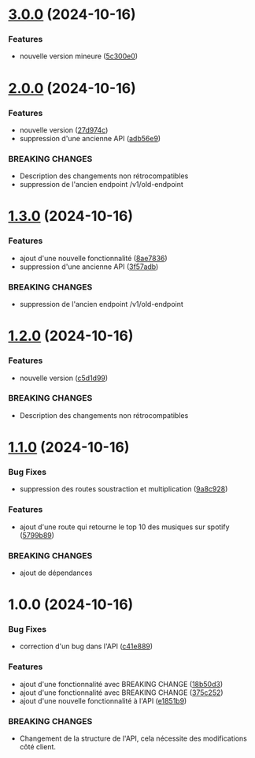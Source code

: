 # [3.0.0](https://github.com/Milan144/OpenDay/compare/v2.0.0...v3.0.0) (2024-10-16)


### Features

* nouvelle version mineure ([5c300e0](https://github.com/Milan144/OpenDay/commit/5c300e0bb0fd66e30abbee09126172859c92bfa2))

# [2.0.0](https://github.com/Milan144/OpenDay/compare/v1.3.0...v2.0.0) (2024-10-16)


### Features

* nouvelle version ([27d974c](https://github.com/Milan144/OpenDay/commit/27d974c31715f577401f5252a3375f2076f68213))
* suppression d'une ancienne API ([adb56e9](https://github.com/Milan144/OpenDay/commit/adb56e9c6668ab5a5c583588093e988a66a86fe5))


### BREAKING CHANGES

* Description des changements non rétrocompatibles
* suppression de l'ancien endpoint /v1/old-endpoint

# [1.3.0](https://github.com/Milan144/OpenDay/compare/v1.2.0...v1.3.0) (2024-10-16)


### Features

* ajout d'une nouvelle fonctionnalité ([8ae7836](https://github.com/Milan144/OpenDay/commit/8ae7836728d9761d4e5a937cce0295dd04afc93e))
* suppression d'une ancienne API ([3f57adb](https://github.com/Milan144/OpenDay/commit/3f57adbcb7e8b4e1a37f140379904aaa0234fcdc))


### BREAKING CHANGES

* suppression de l'ancien endpoint /v1/old-endpoint

# [1.2.0](https://github.com/Milan144/OpenDay/compare/v1.1.0...v1.2.0) (2024-10-16)


### Features

* nouvelle version ([c5d1d99](https://github.com/Milan144/OpenDay/commit/c5d1d995f5c5fb22c9f0426897a9cb500bde1b04))


### BREAKING CHANGES

* Description des changements non rétrocompatibles

# [1.1.0](https://github.com/Milan144/OpenDay/compare/v1.0.0...v1.1.0) (2024-10-16)


### Bug Fixes

* suppression des routes soustraction et multiplication ([9a8c928](https://github.com/Milan144/OpenDay/commit/9a8c928b3ad1dc20773f5430e319df2445ef8947))


### Features

* ajout d'une route qui retourne le top 10 des musiques sur spotify ([5799b89](https://github.com/Milan144/OpenDay/commit/5799b8946ae2f73fe0eb615cc524a6ca3b75ca88))


### BREAKING CHANGES

* ajout de dépendances

# 1.0.0 (2024-10-16)


### Bug Fixes

* correction d'un bug dans l'API ([c41e889](https://github.com/Milan144/OpenDay/commit/c41e88909c658c1c3b4310d046edcb6a3b2a6fae))


### Features

* ajout d'une fonctionnalité avec BREAKING CHANGE ([18b50d3](https://github.com/Milan144/OpenDay/commit/18b50d35303b8392b8662c55cf44acc10edf96b2))
* ajout d'une fonctionnalité avec BREAKING CHANGE ([375c252](https://github.com/Milan144/OpenDay/commit/375c252119a974d6ec49101147ac7dfbb545ce0f))
* ajout d'une nouvelle fonctionnalité à l'API ([e1851b9](https://github.com/Milan144/OpenDay/commit/e1851b948211677307609c096b218ae765b80e22))


### BREAKING CHANGES

* Changement de la structure de l'API, cela nécessite des modifications côté client.
